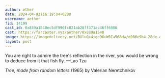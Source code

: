 ```yaml
---
author: æther
date: 2024-04-02T16:19:04+0200
username: aether
fid: 14199
cast_id: 0x889a1540ec5df990fc021ab28ff371ac46ff6986
cast: https://farcaster.xyz/aether/0x889a1540
image: https://imagedelivery.net/BXluQx4ige9GuW0Ia56BHw/d006e9b4-28de-4634-71e2-2519dce44700/original
layout: post
---
```


You are right to admire the tree's reflection in the river,
you would be wrong to deduce from it that fish fly.
—Lao Tzu

_Tree, made from random letters_ (1965) by Valerian Neretchnikov

<img src='https://imagedelivery.net/BXluQx4ige9GuW0Ia56BHw/d006e9b4-28de-4634-71e2-2519dce44700/original' alt='' referrerpolicy='no-referrer'/>
